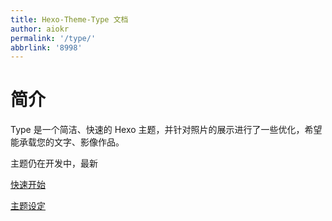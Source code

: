 ```yaml
---
title: Hexo-Theme-Type 文档
author: aiokr
permalink: '/type/'
abbrlink: '8998'
---
```


# 简介

Type 是一个简洁、快速的 Hexo 主题，并针对照片的展示进行了一些优化，希望能承载您的文字、影像作品。

主题仍在开发中，最新

[快速开始](getstart.html)

[主题设定](theme_settings.html)